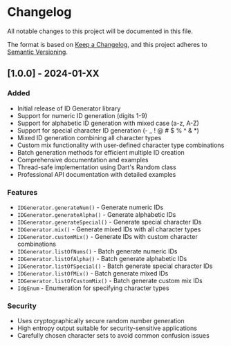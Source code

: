 # Changelog

All notable changes to this project will be documented in this file.

The format is based on [Keep a Changelog](https://keepachangelog.com/en/1.0.0/),
and this project adheres to [Semantic Versioning](https://semver.org/spec/v2.0.0.html).

## [1.0.0] - 2024-01-XX

### Added

- Initial release of ID Generator library
- Support for numeric ID generation (digits 1-9)
- Support for alphabetic ID generation with mixed case (a-z, A-Z)
- Support for special character ID generation (- \_ ! @ # $ % ^ & \*)
- Mixed ID generation combining all character types
- Custom mix functionality with user-defined character type combinations
- Batch generation methods for efficient multiple ID creation
- Comprehensive documentation and examples
- Thread-safe implementation using Dart's Random class
- Professional API documentation with detailed examples

### Features

- `IDGenerator.generateNum()` - Generate numeric IDs
- `IDGenerator.generateAlpha()` - Generate alphabetic IDs
- `IDGenerator.generateSpecial()` - Generate special character IDs
- `IDGenerator.mix()` - Generate mixed IDs with all character types
- `IDGenerator.customMix()` - Generate IDs with custom character combinations
- `IDGenerator.listOfNums()` - Batch generate numeric IDs
- `IDGenerator.listOfAlpha()` - Batch generate alphabetic IDs
- `IDGenerator.listOfSpecial()` - Batch generate special character IDs
- `IDGenerator.listOfMix()` - Batch generate mixed IDs
- `IDGenerator.listOfCustomMix()` - Batch generate custom mix IDs
- `IdgEnum` - Enumeration for specifying character types

### Security

- Uses cryptographically secure random number generation
- High entropy output suitable for security-sensitive applications
- Carefully chosen character sets to avoid common confusion issues
